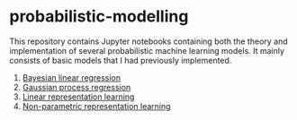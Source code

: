 # probabilistic-modelling

This repository contains Jupyter notebooks containing both the theory and implementation of several probabilistic machine learning models. It mainly consists of basic models that I had previously implemented.

1. [Bayesian linear regression](notebooks/bayesian-linear-regression.ipynb)
2. [Gaussian process regression](notebooks/gaussian-process-regression.ipynb)
3. [Linear representation learning](notebooks/linear-representation-learning.ipynb)
4. [Non-parametric representation learning](notebooks/non-parametric-representation-learning.ipynb)
